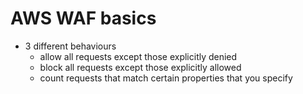 # AWS WAF basics

- 3 different behaviours
    - allow all requests except those explicitly denied
    - block all requests except those explicitly allowed
    - count requests that match certain properties that you specify